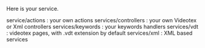 
Here is your service.

service/actions : your own actions
services/controllers : your own Videotex or Xml controllers
services/keywords : your keywords handlers
services/vdt : videotex pages, with .vdt extension by default
services/xml : XML based services

